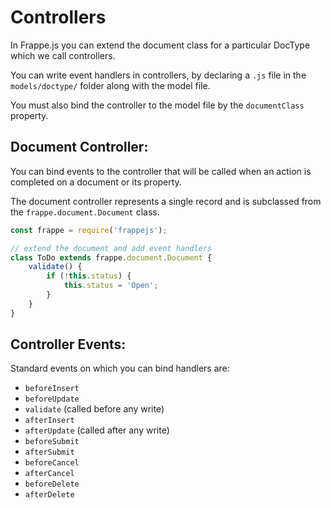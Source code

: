 
# Controllers

In Frappe.js you can extend the document class for a particular DocType which we call controllers.

You can write event handlers in controllers, by declaring a `.js` file in the `models/doctype/` folder along with the model file.

You must also bind the controller to the model file by the `documentClass` property.

## Document Controller:

You can bind events to the controller that will be called when an action is completed on a document or its property.

The document controller represents a single record and is subclassed from the `frappe.document.Document` class.

```js
const frappe = require('frappejs');

// extend the document and add event handlers
class ToDo extends frappe.document.Document {
	validate() {
		if (!this.status) {
			this.status = 'Open';
		}
	}
}
```

## Controller Events:

Standard events on which you can bind handlers are:

- `beforeInsert`
- `beforeUpdate`
- `validate` (called before any write)
- `afterInsert`
- `afterUpdate` (called after any write)
- `beforeSubmit`
- `afterSubmit`
- `beforeCancel`
- `afterCancel`
- `beforeDelete`
- `afterDelete`
